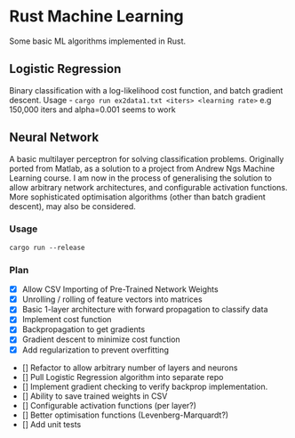 # Rust Machine Learning

Some basic ML algorithms implemented in Rust.

## Logistic Regression
Binary classification with a log-likelihood cost function, and batch gradient descent.
Usage - `cargo run ex2data1.txt <iters> <learning rate>`
e.g 150,000 iters and alpha=0.001 seems to work

## Neural Network

A basic multilayer perceptron for solving classification problems. Originally ported from Matlab,
as a solution to a project from Andrew Ngs Machine Learning course. I am now in the process of
generalising the solution to allow arbitrary network architectures, and configurable activation
functions. More sophisticated optimisation algorithms (other than batch gradient descent), may
also be considered.

### Usage
`cargo run --release`

### Plan

* [X] Allow CSV Importing of Pre-Trained Network Weights
* [X] Unrolling / rolling of feature vectors into matrices
* [X] Basic 1-layer architecture with forward propagation to classify data
* [X] Implement cost function
* [X] Backpropagation to get gradients
* [X] Gradient descent to minimize cost function
* [X] Add regularization to prevent overfitting
* [] Refactor to allow arbitrary number of layers and neurons
* [] Pull Logistic Regression algorithm into separate repo
* [] Implement gradient checking to verify backprop implementation.
* [] Ability to save trained weights in CSV
* [] Configurable activation functions (per layer?)
* [] Better optimisation functions (Levenberg-Marquardt?)
* [] Add unit tests
